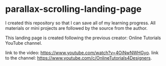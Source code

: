 # parallax-scrolling-landing-page
I created this repository so that I can save all of my learning progress. All materials or mini projects are followed by the source from the author.

This landing page is created following the previous creator: Online Tutorials YouTube channel.

link to the video: https://www.youtube.com/watch?v=4OiNwNWHGyo. 
link to the channel: https://www.youtube.com/c/OnlineTutorials4Designers.
